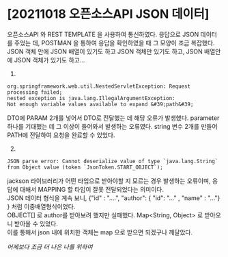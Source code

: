 # [20211018 오픈소스API JSON 데이터]

오픈소스API 와 REST TEMPLATE 을 사용하여 통신하였다.
응답으로 JSON 데이터를 주었는 데, POSTMAN 을 통하여 응답을 확인하였을 때 그 모양이 조금 복잡했다.
JSON 객체 안에 JSON 배열이 있기도 하고 JSON 객체만 있기도 하고, JSON 배열안에 JSON 객체가 있기도 하고...

1. 
 ```
org.springframework.web.util.NestedServletException: Request processing failed; 
nested exception is java.lang.IllegalArgumentException: 
Not enough variable values available to expand &#39;path&#39;
```
DTO에 PARAM 2개를 넣어서 DTO로 전달했는 데 해당 오류가 발생했다.
parameter 하나를 기대했는 데 그 이상이 들어와서 발생하는 오류였다.
string 변수 2개를 만들어 PATH에 전달하여 요청을 완료할 수 있었다.

2. 
```
JSON parse error: Cannot deserialize value of type `java.lang.String` from Object value (token `JsonToken.START_OBJECT`); 
```
jackson 라이브러리가 어떤 타입으로 받아야할 지 모르는 경우 발생하는 오류이며, 응답에 대해서 MAPPING 할 타입이 잘못 전달되었다는 의미이다.  
JSON 데이터 형식을 계속 보니, {"id" : "....", "author": { "id": "..." , "name" : "..."} } 처럼 이중배열형식이었다.  
OBJECT[] 로 author를 받아보려 했지만 실패했다. Map<String, Object> 로 받아오니 받아올 수 있었다.   
이를 통해서 json 내에 위치한 객체는 map 으로 받으면 되겠구나 깨달았다.    

*어제보다 조금 더 나은 나를 위하여*
